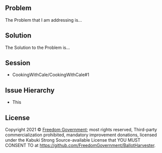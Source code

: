 ## Problem

The Problem that I am addressing is...

## Solution

The Solution to the Problem is...

## Session

* CookingWithCale/CookingWithCale#1

## Issue Hierarchy

* This

## License

Copyright 2021 © [Freedom Government](https://freedomgovernment.github.io); most rights reserved, Third-party commercialization prohibited, mandatory improvement donations, licensed under the Kabuki Strong Source-available License that YOU MUST CONSENT TO at <https://github.com/FreedomGovernment/BallotHarvester>.
